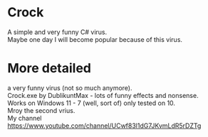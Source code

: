 # Crock

A simple and very funny C# virus.  
Maybe one day I will become popular because of this virus.

# More detailed

a very funny virus (not so much anymore).  
Crock.exe by DublikuntMax - lots of funny effects and nonsense.  
Works on Windows 11 - 7 (well, sort of) only tested on 10.  
Mroy the second vrius.  
My channel <https://www.youtube.com/channel/UCwf83l1dG7JKvmLdR5rDZTg>